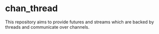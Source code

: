 # chan_thread
This repository aims to provide futures and streams which are backed by threads and communicate over channels.
